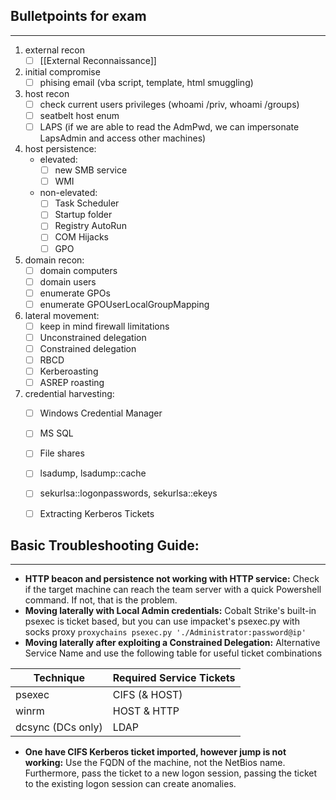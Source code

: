 ## Bulletpoints for exam
---
1. external recon
	- [ ] [[External Reconnaissance]]
1. initial compromise
	- [ ] phising email (vba script, template, html smuggling)
2. host recon
	- [ ] check current users privileges (whoami /priv, whoami /groups)
    - [ ] seatbelt host enum
    - [ ] LAPS (if we are able to read the AdmPwd, we can impersonate LapsAdmin and access other machines) 
3. host persistence:
	- elevated:
		- [ ] new SMB service
		- [ ] WMI
	- non-elevated:
		- [ ] Task Scheduler
		- [ ] Startup folder
		- [ ] Registry AutoRun
		- [ ] COM Hijacks
		- [ ] GPO
1. domain recon:
	- [ ] domain computers
	- [ ] domain users
	- [ ] enumerate GPOs
	- [ ] enumerate GPOUserLocalGroupMapping
2. lateral movement:
	- [ ] keep in mind firewall limitations
	- [ ] Unconstrained delegation
	- [ ] Constrained delegation
	- [ ] RBCD
	- [ ] Kerberoasting
	- [ ] ASREP roasting
3. credential harvesting:
	- [ ] Windows Credential Manager
	- [ ] MS SQL
	- [ ] File shares
	- [ ] lsadump, lsadump::cache
	- [ ] sekurlsa::logonpasswords, sekurlsa::ekeys
	- [ ] Extracting Kerberos Tickets



## Basic Troubleshooting Guide:
---
- **HTTP beacon and persistence not working with HTTP service:**
  Check if the target machine can reach the team server with a quick Powershell command. If not, that is the problem.
- **Moving laterally with Local Admin credentials:**
  Cobalt Strike's built-in psexec is ticket based, but you can use impacket's psexec.py with socks proxy `proxychains psexec.py './Administrator:password@ip'`
- **Moving laterally after exploiting a Constrained Delegation:**
  Alternative Service Name and use the following table for useful ticket combinations
  
| Technique         | Required Service Tickets |
| ----------------- | ------------------------ |
| psexec            | CIFS (& HOST)               |
| winrm             | HOST & HTTP              |
| dcsync (DCs only) | LDAP                     |


- **One have CIFS Kerberos ticket imported, however jump is not working:**
  Use the FQDN of the machine, not the NetBios name. Furthermore, pass the ticket to a new logon session, passing the ticket to the existing logon session can create anomalies.